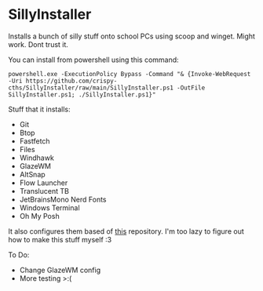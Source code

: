 # SillyInstaller
Installs a bunch of silly stuff onto school PCs using scoop and winget. Might work. Dont trust it.


You can install from powershell using this command:
```
powershell.exe -ExecutionPolicy Bypass -Command "& {Invoke-WebRequest -Uri https://github.com/crispy-cths/SillyInstaller/raw/main/SillyInstaller.ps1 -OutFile SillyInstaller.ps1; ./SillyInstaller.ps1}"
```


Stuff that it installs:
* Git
* Btop
* Fastfetch
* Files
* Windhawk
* GlazeWM
* AltSnap
* Flow Launcher
* Translucent TB
* JetBrainsMono Nerd Fonts
* Windows Terminal
* Oh My Posh

It also configures them based of [this](https://github.com/ashish0kumar/windots) repository.
I'm too lazy to figure out how to make this stuff myself :3


To Do:
* Change GlazeWM config
* More testing >:(

